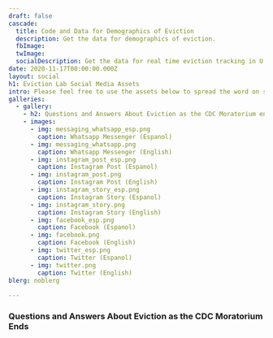 ```yaml
---
draft: false
cascade:
  title: Code and Data for Demographics of Eviction
  description: Get the data for demographics of eviction.
  fbImage: 
  twImage: 
  socialDescription: Get the data for real time eviction tracking in U.S. cities during COVID-19.
date: 2020-11-17T00:00:00.000Z
layout: social
h1: Eviction Lab Social Media Assets
intro: Please feel free to use the assets below to spread the word on social media.
galleries:
  - gallery: 
    - h2: Questions and Answers About Eviction as the CDC Moratorium ends
    - images:
      - img: messaging_whatsapp_esp.png
        caption: Whatsapp Messenger (Espanol)
      - img: messaging_whatsapp.png
        caption: Whatsapp Messenger (English)
      - img: instagram_post_esp.png
        caption: Instagram Post (Espanol)
      - img: instagram_post.png
        caption: Instagram Post (English)
      - img: instagram_story_esp.png
        caption: Instagram Story (Espanol)
      - img: instagram_story.png
        caption: Instagram Story (English) 
      - img: facebook_esp.png
        caption: Facebook (Espanol)
      - img: facebook.png
        caption: Facebook (English) 
      - img: twitter_esp.png
        caption: Twitter (Espanol)
      - img: twitter.png
        caption: Twitter (English)      
blerg: noblerg      
     
---
```


### Questions and Answers About Eviction as the CDC Moratorium Ends

